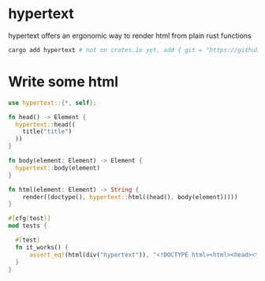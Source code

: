 # hypertext

hypertext offers an ergonomic way to render html from plain rust functions

```sh
cargo add hypertext # not on crates.io yet, add { git = "https://github.com/swlkr/hypertext" } to your Cargo.toml to use
```

# Write some html

```rust
use hypertext::{*, self};

fn head() -> Element {
  hypertext::head((
    title("title")
  ))
}

fn body(element: Element) -> Element {
  hypertext::body(element)
}

fn html(element: Element) -> String {
    render((doctype(), hypertext::html((head(), body(element)))))
}

#[cfg(test)]
mod tests {

  #[test]
  fn it_works() {
      assert_eq!(html(div("hypertext")), "<!DOCTYPE html><html><head><title>title</title></head><body><div>hypertext</div></body></html>")
  }
}
```
